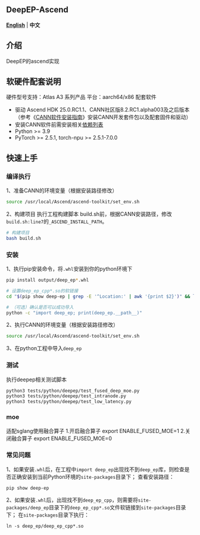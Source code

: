 <h2 align="left">
DeepEP-Ascend
</h2>

<p align="left">
<a href="README.md"><b>English</b></a> | <a><b>中文</b></a>
</p>



## 介绍
DeepEP的ascend实现


## 软硬件配套说明
硬件型号支持：Atlas A3 系列产品
平台：aarch64/x86
配套软件
- 驱动 Ascend HDK 25.0.RC1.1、CANN社区版8.2.RC1.alpha003及之后版本（参考《[CANN软件安装指南](https://www.hiascend.com/document/detail/zh/CANNCommunityEdition/82RC1alpha003/softwareinst/instg/instg_0001.html?Mode=PmIns&OS=Ubuntu&Software=cannToolKit)》安装CANN开发套件包以及配套固件和驱动）
- 安装CANN软件前需安装相关[依赖列表](https://www.hiascend.com/document/detail/zh/CANNCommunityEdition/82RC1alpha003/softwareinst/instg/instg_0045.html)
- Python >= 3.9
- PyTorch >= 2.5.1, torch-npu >= 2.5.1-7.0.0

## 快速上手
### 编译执行
1、准备CANN的环境变量（根据安装路径修改）
```bash
source /usr/local/Ascend/ascend-toolkit/set_env.sh
```

2、构建项目
执行工程构建脚本 build.sh前，根据CANN安装路径，修改`build.sh:line7`的`_ASCEND_INSTALL_PATH`。
```bash
# 构建项目
bash build.sh
```

### 安装
1、执行pip安装命令，将`.whl`安装到你的python环境下
```bash
pip install output/deep_ep*.whl

# 设置deep_ep_cpp*.so的软链接
cd "$(pip show deep-ep | grep -E '^Location:' | awk '{print $2}')" && ln -s deep_ep/deep_ep_cpp*.so && cd -

# （可选）确认是否可以成功导入
python -c "import deep_ep; print(deep_ep.__path__)"
```

2、执行CANN的环境变量（根据安装路径修改）
```bash
source /usr/local/Ascend/ascend-toolkit/set_env.sh
```
3、在python工程中导入`deep_ep`

### 测试
执行deepep相关测试脚本
```bash
python3 tests/python/deepep/test_fused_deep_moe.py
python3 tests/python/deepep/test_intranode.py
python3 tests/python/deepep/test_low_latency.py
```

### moe
适配sglang使用融合算子
1.开启融合算子
export ENABLE_FUSED_MOE=1
2.关闭融合算子
export ENABLE_FUSED_MOE=0

### 常见问题
1、如果安装`.whl`后，在工程中`import deep_ep`出现找不到`deep_ep`库，则检查是否正确安装到当前Python环境的`site-packages`目录下；
查看安装路径：
```
pip show deep-ep
```

2、如果安装`.whl`后，出现找不到`deep_ep_cpp`，则需要将`site-packages/deep_ep`目录下的`deep_ep_cpp*.so`文件软链接到`site-packages`目录下；
在`site-packages`目录下执行：
```
ln -s deep_ep/deep_ep_cpp*.so
```
